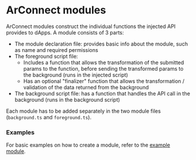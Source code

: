 # ArConnect modules

ArConnect modules construct the individual functions the injected API provides to dApps. A module consists of 3 parts:

- The module declaration file: provides basic info about the module, such as name and required permissions
- The foreground script file:
  - Includes a function that allows the transformation of the submitted params to the function, before sending the transformed params to the background (runs in the injected script)
  - Has an optional "finalizer" function that allows the transformation / validation of the data returned from the background
- The background script file: has a function that handles the API call in the background (runs in the background script)

Each module has to be added separately in the two module files (`background.ts` and `foreground.ts`).

### Examples

For basic examples on how to create a module, refer to the [example module](example/).
